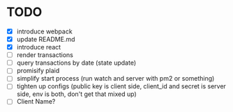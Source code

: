 # TODO

+ [x] introduce webpack
+ [x] update README.md
+ [x] introduce react
+ [ ] render transactions
+ [ ] query transactions by date (state update)
+ [ ] promisify plaid
+ [ ] simplify start process (run watch and server with pm2 or something)
+ [ ] tighten up configs (public key is client side, client_id and secret is server side, env is both, don't get that mixed up)
+ [ ] Client Name?
